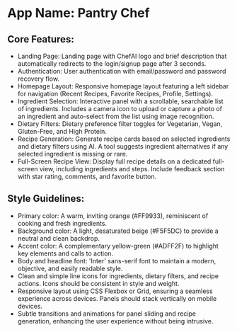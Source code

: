# **App Name**: Pantry Chef

## Core Features:

- Landing Page: Landing page with ChefAI logo and brief description that automatically redirects to the login/signup page after 3 seconds.
- Authentication: User authentication with email/password and password recovery flow.
- Homepage Layout: Responsive homepage layout featuring a left sidebar for navigation (Recent Recipes, Favorite Recipes, Profile, Settings).
- Ingredient Selection: Interactive panel with a scrollable, searchable list of ingredients. Includes a camera icon to upload or capture a photo of an ingredient and auto-select from the list using image recognition.
- Dietary Filters: Dietary preference filter toggles for Vegetarian, Vegan, Gluten-Free, and High Protein.
- Recipe Generation: Generate recipe cards based on selected ingredients and dietary filters using AI. A tool suggests ingredient alternatives if any selected ingredient is missing or rare.
- Full-Screen Recipe View: Display full recipe details on a dedicated full-screen view, including ingredients and steps. Include feedback section with star rating, comments, and favorite button.

## Style Guidelines:

- Primary color: A warm, inviting orange (#FF9933), reminiscent of cooking and fresh ingredients.
- Background color: A light, desaturated beige (#F5F5DC) to provide a neutral and clean backdrop.
- Accent color: A complementary yellow-green (#ADFF2F) to highlight key elements and calls to action.
- Body and headline font: 'Inter' sans-serif font to maintain a modern, objective, and easily readable style.
- Clean and simple line icons for ingredients, dietary filters, and recipe actions. Icons should be consistent in style and weight.
- Responsive layout using CSS Flexbox or Grid, ensuring a seamless experience across devices. Panels should stack vertically on mobile devices.
- Subtle transitions and animations for panel sliding and recipe generation, enhancing the user experience without being intrusive.